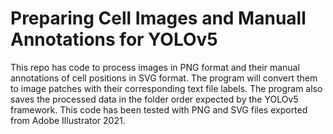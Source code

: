 # Preparing Cell Images and Manuall Annotations for YOLOv5

This repo has code to process images in PNG format and their manual annotations of cell positions in SVG format. The program will convert them to image patches with their corresponding text file labels. The program also saves the processed data in the folder order expected by the YOLOv5 framework. This code has been tested with PNG and SVG files exported from Adobe Illustrator 2021. 
